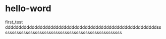 # hello-word
first_test
dddddddddddddddddddddddddddddddddddddddddddddddddddddddddsssssssssssssssssssssssssssssssssssssssssssssssssssss
